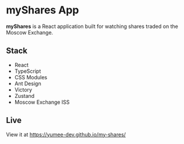 # myShares App

**myShares** is a React application built for watching shares traded on the Moscow Exchange.

## Stack

- React
- TypeScript
- CSS Modules
- Ant Design
- Victory
- Zustand
- Moscow Exchange ISS

## Live

View it at https://yumee-dev.github.io/my-shares/
